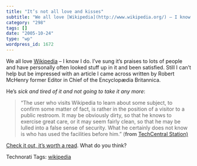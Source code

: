 ```yaml
---
title: "It’s not all love and kisses"
subtitle: "We all love [Wikipedia](http://www.wikipedia.org/) – I know I do. I’ve sung it’s praises to lots of ..."
category: "298"
tags: []
date: "2005-10-24"
type: "wp"
wordpress_id: 1672
---
```

We all love [Wikipedia](http://www.wikipedia.org/) – I know I do. I’ve sung it’s praises to lots of people and have personally often looked stuff up in it and been satisfied. Still I can’t help but be impressed with an article I came across written by Robert McHenry former Editor in Chief of the Encyclopædia Britannica. 

He’s *sick and tired of it and not going to take it any more*:

> “The user who visits Wikipedia to learn about some subject, to confirm some matter of fact, is rather in the position of a visitor to a public restroom. It may be obviously dirty, so that he knows to exercise great care, or it may seem fairly clean, so that he may be lulled into a false sense of security. What he certainly does not know is who has used the facilities before him.” (**from** [TechCentral Station)](http://www.techcentralstation.com/111504A.html)

[Check it out, it’s worth a read](http://www.techcentralstation.com/111504A.html). What do you think?

Technorati Tags: [wikipedia](http://www.technorati.com/tag/wikipedia)